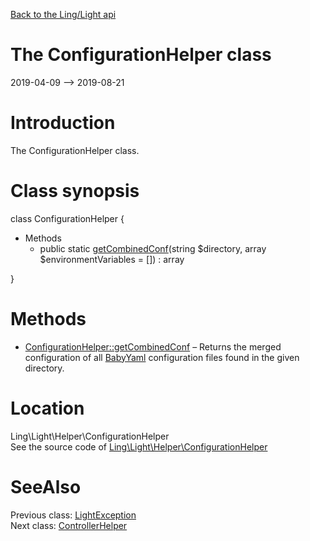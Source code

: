 [Back to the Ling/Light api](https://github.com/lingtalfi/Light/blob/master/doc/api/Ling/Light.md)



The ConfigurationHelper class
================
2019-04-09 --> 2019-08-21






Introduction
============

The ConfigurationHelper class.



Class synopsis
==============


class <span class="pl-k">ConfigurationHelper</span>  {

- Methods
    - public static [getCombinedConf](https://github.com/lingtalfi/Light/blob/master/doc/api/Ling/Light/Helper/ConfigurationHelper/getCombinedConf.md)(string $directory, array $environmentVariables = []) : array

}






Methods
==============

- [ConfigurationHelper::getCombinedConf](https://github.com/lingtalfi/Light/blob/master/doc/api/Ling/Light/Helper/ConfigurationHelper/getCombinedConf.md) &ndash; Returns the merged configuration of all [BabyYaml](https://github.com/lingtalfi/BabyYaml) configuration files found in the given directory.





Location
=============
Ling\Light\Helper\ConfigurationHelper<br>
See the source code of [Ling\Light\Helper\ConfigurationHelper](https://github.com/lingtalfi/Light/blob/master/Helper/ConfigurationHelper.php)



SeeAlso
==============
Previous class: [LightException](https://github.com/lingtalfi/Light/blob/master/doc/api/Ling/Light/Exception/LightException.md)<br>Next class: [ControllerHelper](https://github.com/lingtalfi/Light/blob/master/doc/api/Ling/Light/Helper/ControllerHelper.md)<br>
